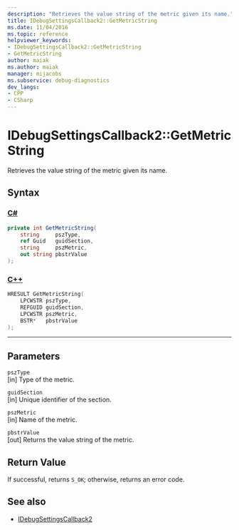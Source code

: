 ```yaml
---
description: "Retrieves the value string of the metric given its name."
title: IDebugSettingsCallback2::GetMetricString
ms.date: 11/04/2016
ms.topic: reference
helpviewer_keywords:
- IDebugSettingsCallback2::GetMetricString
- GetMetricString
author: maiak
ms.author: maiak
manager: mijacobs
ms.subservice: debug-diagnostics
dev_langs:
- CPP
- CSharp
---
```

# IDebugSettingsCallback2::GetMetricString

Retrieves the value string of the metric given its name.

## Syntax

### [C#](#tab/csharp)
```csharp
private int GetMetricString(
    string     pszType,
    ref Guid   guidSection,
    string     pszMetric,
    out string pbstrValue
);
```
### [C++](#tab/cpp)
```cpp
HRESULT GetMetricString(
    LPCWSTR pszType,
    REFGUID guidSection,
    LPCWSTR pszMetric,
    BSTR*   pbstrValue
);
```
---

## Parameters
`pszType`\
[in] Type of the metric.

`guidSection`\
[in] Unique identifier of the section.

`pszMetric`\
[in] Name of the metric.

`pbstrValue`\
[out] Returns the value string of the metric.

## Return Value
 If successful, returns `S_OK`; otherwise, returns an error code.

## See also
- [IDebugSettingsCallback2](../../../extensibility/debugger/reference/idebugsettingscallback2.md)
